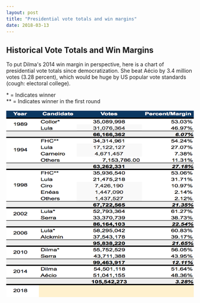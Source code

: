 ```yaml
---
layout: post
title: "Presidential vote totals and win margins"
date: 2018-03-13
---
```

<h2>Historical Vote Totals and Win Margins</h2>

<p> To put Dilma's 2014 win margin in perspective, here is a chart of presidential vote totals since democratization. She beat Aécio by 3.4 million votes (3.28 percent), which would be huge by US popular vote standards (cough: electoral college). <br>
 <p></p>
  * = Indicates winner <br>
  ** = Indicates winner in the first round
<br>
<br>
 <center>
<img src="/images/presidential_historical_win_margins.png" alt="HTML5 Icon" style="width:800px;height:500px;">
	</center>
<br>
